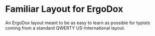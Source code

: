 # Familiar Layout for ErgoDox #
An ErgoDox layout meant to be as easy to learn as possible for typists coming from a standard
QWERTY US-International layout.
